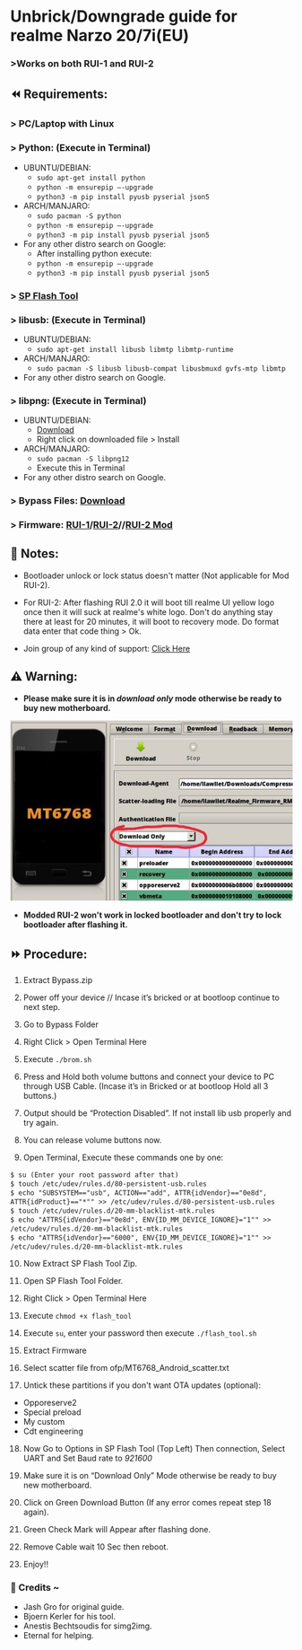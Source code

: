 # Unbrick/Downgrade guide for realme Narzo 20/7i(EU)
### >Works on both RUI-1 and RUI-2
## ⏪ Requirements:
### > **PC/Laptop with Linux**

### > **Python: (Execute in Terminal)**
- UBUNTU/DEBIAN:
  - `sudo apt-get install python`
  - `python -m ensurepip –-upgrade`
  - `python3 -m pip install pyusb pyserial json5`
- ARCH/MANJARO:
  - `sudo pacman -S python`
  - `python -m ensurepip –-upgrade`
  - `python3 -m pip install pyusb pyserial json5`
- For any other distro search on Google:
  - After installing python execute:
  - `python -m ensurepip –-upgrade`
  - `python3 -m pip install pyusb pyserial json5`

### > [**SP Flash Tool**](https://spflashtool.com/download/)

### > **libusb: (Execute in Terminal)**
- UBUNTU/DEBIAN:
  - `sudo apt-get install libusb libmtp libmtp-runtime`
- ARCH/MANJARO:
  - `sudo pacman -S libusb libusb-compat libusbmuxd gvfs-mtp libmtp`
- For any other distro search on Google.

### > **libpng: (Execute in Terminal)**
- UBUNTU/DEBIAN:
  - [Download](http://launchpadlibrarian.net/233197129/libpng12-0_1.2.54-1ubuntu1_amd64.deb)
  - Right click on downloaded file > Install
- ARCH/MANJARO:
  -  `sudo pacman -S libpng12`
  -  Execute this in Terminal
- For any other distro search on Google.

### > **Bypass Files:** [**Download**](https://drive.google.com/uc?id=1cIVcoSzGCSeDDxC0Qwv5FeNeJUuruzYu&export=download)

### > **Firmware:** [**RUI-1**](https://caplevi.sayeed.workers.dev/0:/Bot%20Mirror/RMX2191_11_A.23-spft.7z)**/**[**RUI-2**](https://www.mediafire.com/file/du4d4rtheogjqf8/Realme_Firmware_C.18_RMX2193.zip/file)**//**[**RUI-2 Mod**](https://t.me/Realme_Narzo_20/407)

## 📝 Notes:
- Bootloader unlock or lock status doesn't matter (Not applicable for Mod RUI-2).

- For RUI-2: After flashing RUI 2.0 it will boot till realme UI yellow logo once then it will suck at realme's white logo. Don't do anything stay there at least for 20 minutes, it will boot to recovery mode. Do format data enter that code thing > Ok.

- Join group of any kind of support: [Click Here](https://telegram.dog/realme_narzo_20_group)
## ⚠️ Warning:
- **Please make sure it is in _download only_ mode otherwise be ready to buy new motherboard.**

![Important Image](Important_Linux.jpg)

- **Modded RUI-2 won't work in locked bootloader and don't try to lock bootloader after flashing it.**
## ⏩ Procedure:
1. Extract Bypass.zip

2. Power off your device // Incase it’s bricked or at
bootloop continue to next step.

3. Go to Bypass Folder

4. Right Click > Open Terminal Here

5. Execute `./brom.sh`

6. Press and Hold both volume buttons and connect your
device to PC through USB Cable. (Incase it’s in Bricked or
at bootloop Hold all 3 buttons.)

7. Output should be “Protection Disabled”. If not install
lib usb properly and try again.

8. You can release volume buttons now.

9. Open Terminal, Execute these commands one by one:
```
$ su (Enter your root password after that)
$ touch /etc/udev/rules.d/80-persistent-usb.rules
$ echo "SUBSYSTEM=="usb", ACTION=="add", ATTR{idVendor}=="0e8d", ATTR{idProduct}=="*"" >> /etc/udev/rules.d/80-persistent-usb.rules
$ touch /etc/udev/rules.d/20-mm-blacklist-mtk.rules
$ echo "ATTRS{idVendor}=="0e8d", ENV{ID_MM_DEVICE_IGNORE}="1"" >> /etc/udev/rules.d/20-mm-blacklist-mtk.rules
$ echo "ATTRS{idVendor}=="6000", ENV{ID_MM_DEVICE_IGNORE}="1"" >> /etc/udev/rules.d/20-mm-blacklist-mtk.rules
```

10. Now Extract SP Flash Tool Zip.

11. Open SP Flash Tool Folder.

12. Right Click > Open Terminal Here

13. Execute `chmod +x flash_tool`

14. Execute `su`, enter your password then execute `./flash_tool.sh`

15. Extract Firmware

16. Select scatter file from ofp/MT6768_Android_scatter.txt

17. Untick these partitions if you don't want OTA updates (optional):
- Opporeserve2
- Special preload
- My custom
- Cdt engineering 

18. Now Go to Options in SP Flash Tool (Top Left) Then connection, Select UART and Set Baud rate to *921600*

19. Make sure it is on “Download Only” Mode otherwise be ready to buy new motherboard.

20. Click on Green Download Button (If any error comes repeat step 18 again).

21. Green Check Mark will Appear after flashing done.

22. Remove Cable wait 10 Sec then reboot.

23. Enjoy!!

### 👤 Credits ~
- Jash Gro for original guide.
- Bjoern Kerler for his tool.
- Anestis Bechtsoudis for simg2img.
- Eternal for helping.
